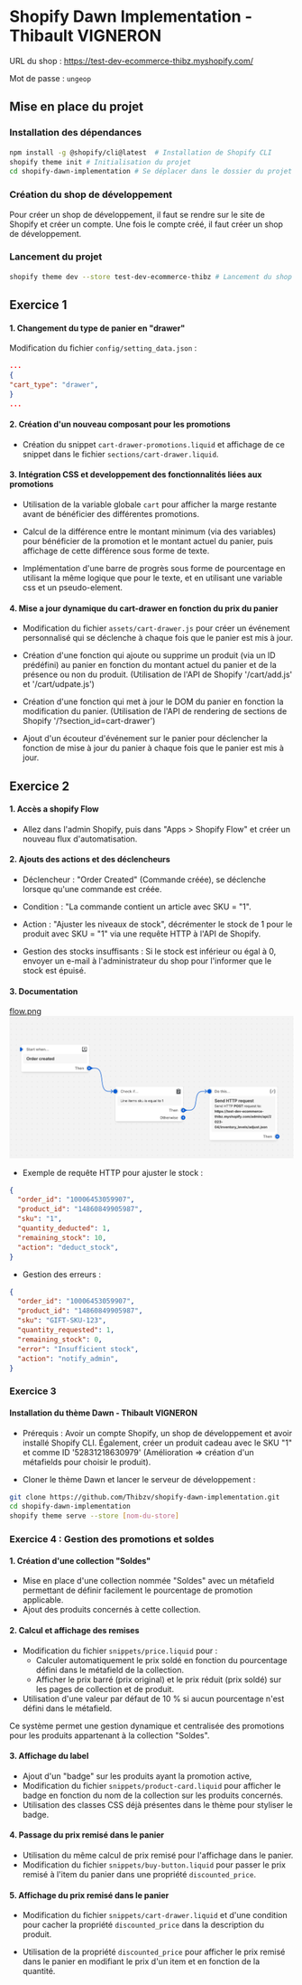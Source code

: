 # Shopify Dawn Implementation - Thibault VIGNERON

URL du shop : https://test-dev-ecommerce-thibz.myshopify.com/

Mot de passe : `ungeop`

## Mise en place du projet

### Installation des dépendances

```bash
npm install -g @shopify/cli@latest  # Installation de Shopify CLI
shopify theme init # Initialisation du projet
cd shopify-dawn-implementation # Se déplacer dans le dossier du projet
```

### Création du shop de développement

Pour créer un shop de développement, il faut se rendre sur le site de Shopify et créer un compte. Une fois le compte créé, il faut créer un shop de développement.

### Lancement du projet

```bash
shopify theme dev --store test-dev-ecommerce-thibz # Lancement du shop de développement
```

## Exercice 1

#### 1. Changement du type de panier en "drawer"

Modification du fichier `config/setting_data.json` :

```json
...
{
"cart_type": "drawer",
}
...
```

#### 2. Création d'un nouveau composant pour les promotions

- Création du snippet `cart-drawer-promotions.liquid` et affichage de ce snippet dans le fichier `sections/cart-drawer.liquid`. 


#### 3. Intégration CSS et developpement des fonctionnalités liées aux promotions

- Utilisation de la variable globale `cart` pour afficher la marge restante avant de bénéficier des différentes promotions. 

- Calcul de la différence entre le montant minimum (via des variables) pour bénéficier de la promotion et le montant actuel du panier, puis affichage de cette différence sous forme de texte. 

- Implémentation d'une barre de progrès sous forme de pourcentage en utilisant la même logique que pour le texte, et en utilisant une variable css et un pseudo-element.


#### 4. Mise a jour dynamique du cart-drawer en fonction du prix du panier

- Modification du fichier `assets/cart-drawer.js` pour créer un événement personnalisé qui se déclenche à chaque fois que le panier est mis à jour.

- Création d'une fonction qui ajoute ou supprime un produit (via un ID prédéfini) au panier en fonction du montant actuel du panier et de la présence ou non du produit. (Utilisation de l'API de Shopify '/cart/add.js' et '/cart/udpate.js')

- Création d'une fonction qui met à jour le DOM du panier en fonction la modification du panier. (Utilisation de l'API de rendering de sections de Shopify '/?section_id=cart-drawer')

- Ajout d'un écouteur d'événement sur le panier pour déclencher la fonction de mise à jour du panier à chaque fois que le panier est mis à jour.

## Exercice 2

#### 1. Accès a shopify Flow
- Allez dans l'admin Shopify, puis dans "Apps > Shopify Flow" et créer un nouveau flux d'automatisation.

#### 2. Ajouts des actions et des déclencheurs
- Déclencheur : "Order Created" (Commande créée), se déclenche lorsque qu'une commande est créée.
- Condition : "La commande contient un article avec SKU = "1".
- Action : "Ajuster les niveaux de stock", décrémenter le stock de 1 pour le produit avec SKU = "1" via une requête HTTP à l'API de Shopify.

- Gestion des stocks insuffisants : Si le stock est inférieur ou égal à 0, envoyer un e-mail à l'administrateur du shop pour l'informer que le stock est épuisé.

#### 3. Documentation

[flow.png](shopifyFlow/flow.png)
![flow](shopifyFlow/flow.png)


- Exemple de requête HTTP pour ajuster le stock :

```json
{
  "order_id": "10006453059907",
  "product_id": "14860849905987",
  "sku": "1",
  "quantity_deducted": 1,
  "remaining_stock": 10,
  "action": "deduct_stock",
}
```

- Gestion des erreurs :

```json
{
  "order_id": "10006453059907",
  "product_id": "14860849905987",
  "sku": "GIFT-SKU-123",
  "quantity_requested": 1,
  "remaining_stock": 0,
  "error": "Insufficient stock",
  "action": "notify_admin",
}
```

### Exercice 3

#### Installation du thème Dawn - Thibault VIGNERON

- Prérequis : Avoir un compte Shopify, un shop de développement et avoir installé Shopify CLI. Également, créer un produit cadeau avec le SKU "1" et comme ID '52831218630979' (Amélioration => création d'un métafields pour choisir le produit).

- Cloner le thème Dawn et lancer le serveur de développement :

```bash
git clone https://github.com/Thibzv/shopify-dawn-implementation.git
cd shopify-dawn-implementation
shopify theme serve --store [nom-du-store]
```

### Exercice 4 : Gestion des promotions et soldes

#### 1. Création d'une collection "Soldes"
- Mise en place d'une collection nommée "Soldes" avec un métafield permettant de définir facilement le pourcentage de promotion applicable.
- Ajout des produits concernés à cette collection.

#### 2. Calcul et affichage des remises
- Modification du fichier `snippets/price.liquid` pour :
  - Calculer automatiquement le prix soldé en fonction du pourcentage défini dans le métafield de la collection.
  - Afficher le prix barré (prix original) et le prix réduit (prix soldé) sur les pages de collection et de produit.
- Utilisation d'une valeur par défaut de 10 % si aucun pourcentage n'est défini dans le métafield.

Ce système permet une gestion dynamique et centralisée des promotions pour les produits appartenant à la collection "Soldes".

#### 3. Affichage du label 
- Ajout d'un "badge" sur les produits ayant la promotion active,
- Modification du fichier `snippets/product-card.liquid` pour afficher le badge en fonction du nom de la collection sur les produits concernés.
- Utilisation des classes CSS déjà présentes dans le thème pour styliser le badge.

#### 4. Passage du prix remisé dans le panier
- Utilisation du même calcul de prix remisé pour l'affichage dans le panier.
- Modification du fichier `snippets/buy-button.liquid` pour passer le prix remisé à l'item du panier dans une propriété `discounted_price`.

#### 5. Affichage du prix remisé dans le panier
- Modification du fichier `snippets/cart-drawer.liquid` et d'une condition pour cacher la propriété `discounted_price` dans la description du produit.

- Utilisation de la propriété `discounted_price` pour afficher le prix remisé dans le panier en modifiant le prix d'un item et en fonction de la quantité.